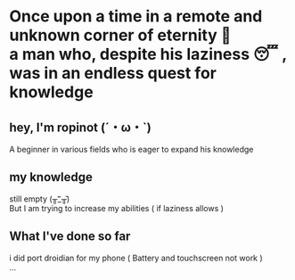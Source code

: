 # Once upon a time in a remote and unknown corner of eternity 🌌  <br> a man who, despite his laziness 😴 , was in an endless quest for knowledge 

## hey, I'm ropinot (´・ω・`) 
<p>A beginner in various fields who is eager to expand his knowledge</p>

## my knowledge
still empty (╥︣_᷅╥᷅) <br>
But I am trying to increase my abilities ( if laziness allows )

## What I've done so far
i did port droidian for my phone ( Battery and touchscreen not work ) <br>
...
